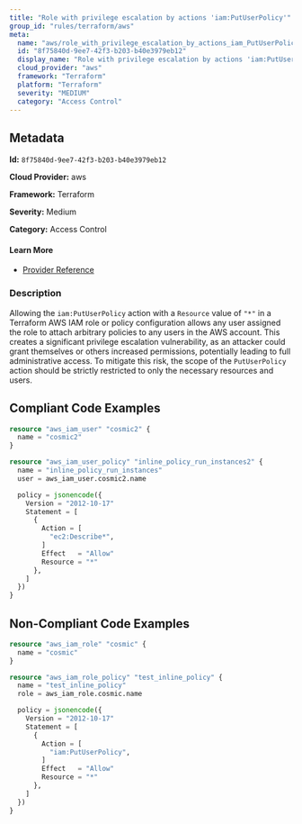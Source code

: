 ```yaml
---
title: "Role with privilege escalation by actions 'iam:PutUserPolicy'"
group_id: "rules/terraform/aws"
meta:
  name: "aws/role_with_privilege_escalation_by_actions_iam_PutUserPolicy"
  id: "8f75840d-9ee7-42f3-b203-b40e3979eb12"
  display_name: "Role with privilege escalation by actions 'iam:PutUserPolicy'"
  cloud_provider: "aws"
  framework: "Terraform"
  platform: "Terraform"
  severity: "MEDIUM"
  category: "Access Control"
---
```

## Metadata

**Id:** `8f75840d-9ee7-42f3-b203-b40e3979eb12`

**Cloud Provider:** aws

**Framework:** Terraform

**Severity:** Medium

**Category:** Access Control

#### Learn More

 - [Provider Reference](https://registry.terraform.io/providers/hashicorp/aws/latest/docs/resources/iam_role_policy#policy)

### Description

 Allowing the `iam:PutUserPolicy` action with a `Resource` value of `"*"` in a Terraform AWS IAM role or policy configuration allows any user assigned the role to attach arbitrary policies to any users in the AWS account. This creates a significant privilege escalation vulnerability, as an attacker could grant themselves or others increased permissions, potentially leading to full administrative access. To mitigate this risk, the scope of the `PutUserPolicy` action should be strictly restricted to only the necessary resources and users.


## Compliant Code Examples
```terraform
resource "aws_iam_user" "cosmic2" {
  name = "cosmic2"
}

resource "aws_iam_user_policy" "inline_policy_run_instances2" {
  name = "inline_policy_run_instances"
  user = aws_iam_user.cosmic2.name

  policy = jsonencode({
    Version = "2012-10-17"
    Statement = [
      {
        Action = [
          "ec2:Describe*",
        ]
        Effect   = "Allow"
        Resource = "*"
      },
    ]
  })
}

```
## Non-Compliant Code Examples
```terraform
resource "aws_iam_role" "cosmic" {
  name = "cosmic"
}

resource "aws_iam_role_policy" "test_inline_policy" {
  name = "test_inline_policy"
  role = aws_iam_role.cosmic.name

  policy = jsonencode({
    Version = "2012-10-17"
    Statement = [
      {
        Action = [
          "iam:PutUserPolicy",
        ]
        Effect   = "Allow"
        Resource = "*"
      },
    ]
  })
}


```